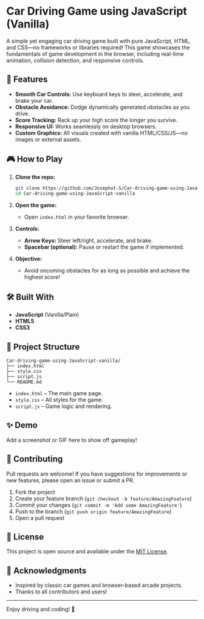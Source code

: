 # Car Driving Game using JavaScript (Vanilla)

A simple yet engaging car driving game built with pure JavaScript, HTML, and CSS—no frameworks or libraries required! This game showcases the fundamentals of game development in the browser, including real-time animation, collision detection, and responsive controls.

## 🚗 Features

- **Smooth Car Controls:** Use keyboard keys to steer, accelerate, and brake your car.
- **Obstacle Avoidance:** Dodge dynamically generated obstacles as you drive.
- **Score Tracking:** Rack up your high score the longer you survive.
- **Responsive UI:** Works seamlessly on desktop browsers.
- **Custom Graphics:** All visuals created with vanilla HTML/CSS/JS—no images or external assets.

## 🎮 How to Play

1. **Clone the repo:**
   ```bash
   git clone https://github.com/Josephat-S/Car-driving-game-using-JavaScript-vanilla.git
   cd Car-driving-game-using-JavaScript-vanilla
   ```
2. **Open the game:**
   - Open `index.html` in your favorite browser.

3. **Controls:**
   - **Arrow Keys:** Steer left/right, accelerate, and brake.
   - **Spacebar (optional):** Pause or restart the game if implemented.

4. **Objective:**
   - Avoid oncoming obstacles for as long as possible and achieve the highest score!

## 🛠️ Built With

- **JavaScript** (Vanilla/Plain)
- **HTML5**
- **CSS3**

## 📁 Project Structure

```
Car-driving-game-using-JavaScript-vanilla/
├── index.html
├── style.css
├── script.js
└── README.md
```

- `index.html` – The main game page.
- `style.css` – All styles for the game.
- `script.js` – Game logic and rendering.

## ✨ Demo

Add a screenshot or GIF here to show off gameplay!

## 🚀 Contributing

Pull requests are welcome! If you have suggestions for improvements or new features, please open an issue or submit a PR.

1. Fork the project
2. Create your feature branch (`git checkout -b feature/AmazingFeature`)
3. Commit your changes (`git commit -m 'Add some AmazingFeature'`)
4. Push to the branch (`git push origin feature/AmazingFeature`)
5. Open a pull request

## 📄 License

This project is open source and available under the [MIT License](LICENSE).

## 🙌 Acknowledgments

- Inspired by classic car games and browser-based arcade projects.
- Thanks to all contributors and users!

---

Enjoy driving and coding! 🚦
